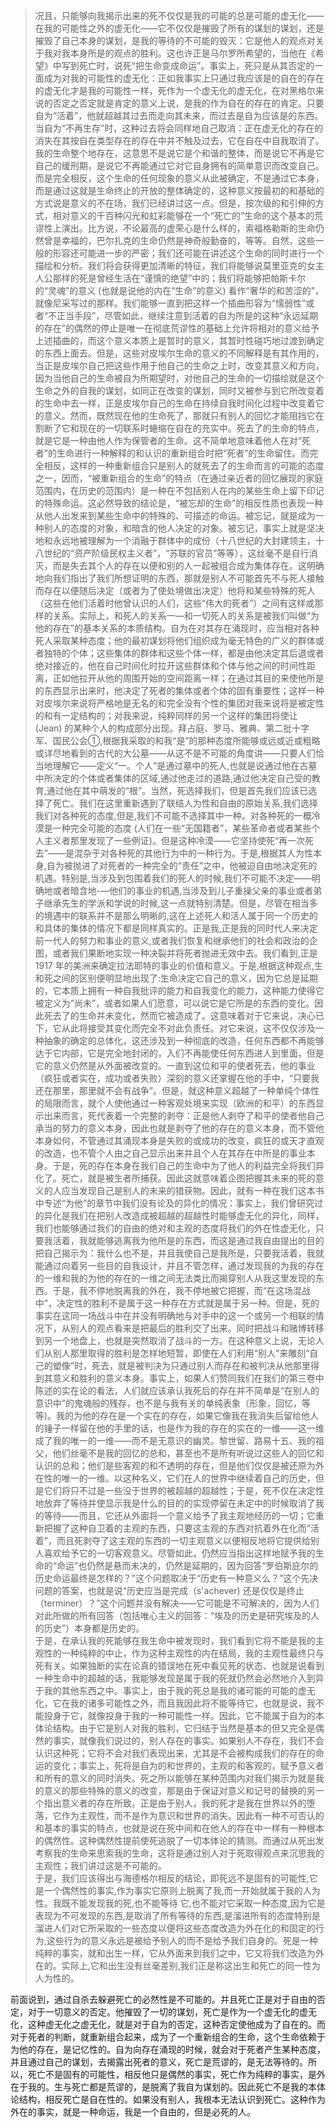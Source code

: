 <blockquote data-pid="euUOqOml">况且，只能够向我揭示出来的死不仅仅是我的可能的总是可能的虚无化——在我的可能性之外的虚无化——它不仅仅是摧毁了所有的谋划的谋划，还是摧毁了自己本身的谋划，是我的等待的不可能的毁灭：它是他人的观点对关于我对我本身所是的观点的胜利。这也许正是马尔罗所希望的，当他在《希望》中写到死亡时，说死“把生命变成命运”。事实上，死只是从其否定的一面成为对我的可能性的虚无化：正如我事实上只通过我应该是的自在的存在的虚无化才是我的可能性一样，死作为一个虚无化的虚无化，在对黑格尔来说的否定之否定就是肯定的意义上说，是我的作为自在的存在的肯定。只要自为“活着”，他就超越其过去而走向其未来，而过去是自为应该是的东西。当自为“不再生存”时，这种过去将会同样地自己取消：正在虚无化的存在的消失在其按自在类型存在的存在中并不触及过去，它在自在中自我取消了。我的生命整个地存在，这意思不是说它是个和谐的整体，而是说它不再是它自己的缓刑期，是说它不再能通过它对它自身拥有的简单意识而改变自己。而是完全相反，这个生命的任何现象的意义从此被确定，不是通过它本身，而是通过这就是生命终止的开放的整体确定的，这种意义按最初的和基础的方式说是意义的不在场，我们已经讲过这一点。但是，按次级的和引伸的方式，相对意义的千百种闪光和虹彩能够在一个“死亡的”生命的这个基本的荒谬性上演出。比方说，不论最高的虚荣心是什么样的，索福格勒斯的生命仍然曾是幸福的，巴尔扎克的生命仍然是神奇般勤奋的，等等。自然，这些一般的形容还可能进一步的严密；我们还可能在讲述这个生命的同时进行一个描绘和分析。我们将会获得更加清晰的特征，我们将能够说莫里亚克的女主人公那样的死是曾经生活在“谨慎的绝望”中的；我们将能够把帕斯卡尔的“灵魂”的意义 (也就是说他的内在“生命”的意义) 看作“奢华的和苦涩的”，就像尼采写过的那样。我们能够一直到把这样一个插曲形容为“懦弱性”或者“不正当手段”，尽管如此，继续注意到活着的自为所是的这种“永远延期的存在”的偶然的停止是唯一在彻底荒谬性的基础上允许将相对的意义给予上述插曲的，而这个意义本质上是暂时的意义，其暂时性碰巧地过渡到确定的东西上面去。但是，这些对皮埃尔生命的意义的不同解释是有其作用的，当正是皮埃尔自己把这些作用于他自己的生命之上时，改变其意义和方向，因为当他自己的生命被自为所期望时，对他自己的生命的一切描绘就是这个生命之外的自我的谋划，如同正在改变的谋划，同时又被参与到它所改变着的生命中去一样，正是皮埃尔自己的生命在持续自我时间化过程中改变着它的意义。然而，既然现在他的生命死了，那就只有别人的回忆才能阻挡它在割断了它和现在的一切联系时蜷缩在自在的充实中。死去了的生命的特点，就是它是一种由他人作为保管者的生命。这不简单地意味着他人在对“死者”的生命进行一种解释的和认识的重新组合时把“死者”的生命留住。而完全相反，这样的一种重新组合只是别人的就死去了的生命而言的可能的态度之一，因而，“被重新组合的生命”的特点（在通过亲近者的回忆展现的家庭范围内，在历史的范围内）是一种在不包括别人在内的某些生命上留下印记的特殊命运。这必然导致的结论是，“被忘却的生命”的相反性质也表现一种从他人出发来到某些生命中的特殊的、可描述的命运。被忘记，就是成为一种别人的态度的对象，和暗含的他人决定的对象。被忘记，事实上就是坚决地和永远地被理解为一个消融于群体中的成份（十八世纪的大封建领主，十八世纪的“资产阶级民权主义者”，“苏联的官员”等等），这丝毫不是自行消灭，而是失去其个人的存在以便和别的人一起被组合成为集体存在。这明确地向我们指出了我们所想证明的东西，那就是别人不可能首先不与死人接触而存在以便随后决定（或者为了使处境做出决定）他将和某些特殊的死人（这些在他们活着时他曾认识的人们，这些“伟大的死者”）之间有这样或那样的关系。实际上，和死人的关系一—和一切死人的关系是被我们叫做“为他的存在”的基本关系的本质结构。自为在对其存在涌现时，应当相对各种死人采取某种态度；他的最初谋划将他们组织成为毫无特色的广义的群体或者独特的个体；这些集体的群体和这些个体一样，都是由他决定其后退或者绝对接近的，他在自己时间化时拉开这些群体和个体与他之间的时间性距离，正如他拉开从他的周围开始的空间距离一样；在通过其目的来使他所是的东西显示出来时，他决定了死者的集体或者个体的固有重要性；这样一种对皮埃尔来说将严格地是无名的和完全没有个性的集团对我来说将是被定性的和有一定结构的；对我来说，纯粹同样的另一个这样的集团将使让 (Jean) 的某种个人的构成部分出现。拜占庭、罗马、雅典、第二批十字军、国民公会①,根据我采取的和我“是”的那种态度所能够或远或近或粗略或详尽地看到的古代的大公墓——从这不是不可能的角度讲——只要人们恰当地理解它——定义“一。个人”是通过墓中的死人,也就是说通过他在古墓中所决定的个体或者集体的区域,通过他走过的道路,通过他决定自己受的教育,通过他在其中萌发的“根”。当然，死选择我们，但是首先我们应该已选择了死亡。我们在这里重新遇到了联结人为性和自由的原始关系,我们选择我们对各种死的态度,但是,我们不可能不选择其中一种。对各种死的一概冷漠是一种完全可能的态度 (人们在一些“无国籍者”，某些革命者或者某些个人主义者那里发现了一些例证)。但是这种冷漠——它坚持使死“再一次死去”——是混杂于对各种死的其他行为中的一种行为。于是,根据其人为性本身,自为被抛进了对死者的一种完全的“责任”之中，他被迫自由地决定死的机遇。特别是,当涉及到包围着我们的死人的时候,我们不可能不决定——明确地或者暗含地-—他们的事业的机遇,当涉及到儿子重操父亲的事业或者弟子继承先生的学派和学说的时候,这一点就特别清楚。但是，尽管在相当多的境遇中的联系并不是那么明晰的,这在上述死人和活人属于同一个历史的和具体的集体的情况下都是同样真实的。正是我,正是我的同时代人来决定前一代人的努力和事业的意义,或者我们恢复和继承他们的社会和政治的企图，或者我们果断地实现一种决裂并将死者抛进无效中去。我们看到,正是 1917 年的美洲来确定拉法耶特的事业的价值和意义。于是,根据这种观点,生和死之间的区别便明显地出现了:生命决定它自己的意义，因为它总是延期的，它本质上拥有一种自我批评的能力和自我变化的能力，这种能力使得它被定义为“尚未”，或者如果人们愿意，可以说它是它所是的东西的变化。因此死去了的生命并未变化，然而它被造成了。这意味着对于它来说，决心已下，它从此将接受其变化而完全不对此负责任。对它来说，这不仅仅涉及一种抽象的确定的总体化，这还涉及到一种彻底的改造，任何东西都不再能够达于它内部，它是完全地封闭的，入们不再能使任何东西进人到里面，但是它的意义仍然是从外面被改变的。一直到这位和平的使者死去，他的事业（疯狂或者实在，成功或者失败）深刻的意义还掌握在他的手中，“只要我还在那里，那里就不会有战争”。但是，就这种意义超越了一种单纯个体性的局限而言，就个人使他通过一种客观处境来实现（欧洲的和平）的东西显示出来而言，死代表着一个完整的剥夺：正是他人剥夺了和平的使者他自己承当的努力的意义本身，因此也就是剥夺了他的存在的意义本身，而不管他本身如何，不管通过其涌现本身是失败的或成功的改变，疯狂的或天才直观的改造，也不管个人由之自己显示出来并且个人在其存在中所是的事业本身。于是，死的存在本身在我们自己的生命中为了他人的利益完全将我们异化了。死亡，就是被生者所捕获。因此这就意味着企图把握其未来的死的意义的人应当发现自己是别人的未来的猎获物。因此，就有一种在我们这本书中专述“为他”的章节中我们没有论及的异化的情况：事实上，我们曾研究过的异化是我们在把别人改造成被超越的超越性时能够虚无化的异化，同样，我们也能够通过我们的自由的绝对和主观的态度将我们的外在性虚无化，只要我活着，我就能够逃离我为他所是的东西，而这是通过我自由提出的目的把自己揭示为：我什么也不是，并且我使自己是我所是，只要我活着，我就能通过向着另一些目的自我设计，并且不管怎样，通过发现我的为我的存在的一维和我的为他的存在的一维之间无法类比而揭穿别人从我这里发现的东西。于是，我不停地脱离我的外在，我不停地被它把握，而“在这场混战中”，决定性的胜利不是属于这一种存在方式就是属于另一种。但是，死的事实在这同一场战斗中在并没有明确地与对手中的这一个或另一个相联的情况下，从别人的观点看来是把最后的胜利交了出来。同时把战斗和赌博转移到另一个地盘上，也就是突然取消了战斗的一方。在这种意义上说，无论人们从别人那里取得的胜利是怎样地短暂，即使在人们利用“别人”来雕刻“自己的塑像”时，死去，就是被判决为只通过别人而存在和被判决从他那里得到其意义和胜利的意义本身。事实上，如果人们赞同我们在我们的第三卷中陈述的实在论的看法，人们就应该承认我死后的存在并不简单是“在别人的意识中”的鬼魂般的残存，也不是与我有关的单纯表象（形象，回忆，等等)。我的为他的存在是一个实在的存在，如果它像我在我消失后留给他人的锤子一样留在他的手里的话，也是作为我的存在的实在的一维——这一维成了我的唯一的一维——而不是无意识的幽灵。黎世留、路易十五、我的祖父，他们丝毫不是我的回忆的总和，甚至也不是所有听说过这些人的回忆和认识的总和；他们是些客观的和不透明的存在，但是他们仅仅是被还原为外在性的唯一的一维。以这种名义，它们在人的世界中继续着自己的历史，但是它们将只不过是一些没于世界的被超越的超越性；于是，死不仅在决定性地放弃了等待并使显示我是什么的目的的实现停留在未定中的时候取消了我的等待——而且，它还从外面将一个意义给予了我主观地经历的一切；它重新把握了这种自卫着的主观的东西，只要这主观的东西对抗着外在化而“活着”，而且死剥夺了这主观的东西的一切主观意义以便相反地将它提供给别人喜欢给予它的一切客观意义。尽管如此，仍然应当指出这样地赋予我的生命的“命运”也仍然是悬而未决的，仍然是延期的，因为回答“罗伯斯庇尔的历史命运最终是怎样的？”这个问题取决于“历史有一种意义么？”这个先决问题的答案，也就是说“历史应当是完成（s'achever) 还是仅仅是终止（terminer）？”这个问题并没有解决——它可能是不可解决的，因为人们对此所做的所有回答（包括唯心主义的回答：“埃及的历史是研究埃及的人的历史”）本身都是历史的。<br>于是，在承认我的死能够在我生命中被发现时，我们看到它将不能是我的主观性的一种纯粹的中止，作为这种主观性的内在结局，我的主观性最终只与死有关。如果独断的实在论真的错误地在死中看见死的状态、也就是说看到一种生命中的超越的话，我能够发现是属于我的死就仍然会必然地介入到异于我的其他东西之中。事实上，由于我的死总是我的诸可能的可能的虚无化，它在我的诸多可能性之外，而且我因此将不能等待它，也就是说，我不能投身于它，就像投身于我的一种可能性一样。因此，它不能属于自为的本体论结构。由于它是别人对我的胜利，它归结于当然是基本的但又完全是偶然的事实，就像我们说过的，别人存在的事实。如果别人不存在，我们不会认识这种死；它将不会对我们表现出来，尤其是不会被构成我们的存在的命运的变化；事实上，死将是自为的和世界的，主观的和客观的，赋予意义者和所有的意义的同时消失。死之所以能够在某种范围内对我们揭示为就是我的意义的那些特殊的意义的改变，那是由于保证对意义和记号的替换的另一个指出意义者的存在所致。正是由于别人，我的死才是我在世界以外的堕落，它作为主观性，而不是作为意识和世界的消失。因此有一种不可否认的和基本的事实的特点，也就是说在死中间和在他人的存在中一样有一种根本的偶然性。这种偶然性提前使死逃脱了一切本体论的猜测。而通过从死出发考察我的生命来思索我的生命，这将是通过别人对于死取得观点来沉思我的主观性；我们讲过这是不可能的。<br>于是，我们应该得出与海德格尔相反的结论，即死远不是固有的可能性,它是一个偶然性的事实,作为事实它原则上脱离了我,而一开始就属于我的人为性。我既不能发现我的死,也不能等待  它,也不能对它采取一种态度,因为它是表现为不可发现的东西,是取消了所有等待的东西,是溜进所有的态度特别是溜进人们对它所采取的一些态度以便将这些态度改造为外在化的和固定的行为,这些行为的意义永远是被给予别人的而不是给予我们自身的。死是一种纯粹的事实，就和出生一样，它从外面来到我们之中，它又将我们改造为外在的。实际上,它和出生没有丝毫差别,我们正是称这出生和死亡的同一性为人为性的。</blockquote><p data-pid="Air_h9kQ">前面说到，通过自杀去躲避死亡的必然性是不可能的。并且死亡正是对于自由的否定，对于一切意义的否定。他摧毁了一切的谋划，死亡是作为一个虚无化的虚无化，这种虚无化之虚无化，就是对于自为的否定，这种否定使他成为了自在的。而对于死者的判断，就重新组合起来，成为了一个重新组合的生命，这个生命依赖于为他的存在，是记忆性的。自为向存在涌现的时候，就会对于死者产生某种态度，并且通过自己的谋划，去揭露出死者的意义，死亡是荒谬的，是无法等待的。所以，死亡不是固有的可能性，相反他只是偶然的事实，死亡作为纯粹的事实，是外在于我的。生与死亡都是荒谬的，是脱离了我自为谋划的。因此死亡不是我的本体论结构，相反死亡是自在性的。如果没有别人，我根本无法认识到死亡。这种作为外在的事实，就是一种命运，我是一个自由的，但是必死的人。</p><p></p>